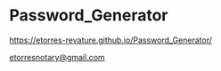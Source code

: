 # Password_Generator

https://etorres-revature.github.io/Password_Generator/

etorresnotary@gmail.com